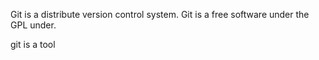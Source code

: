 Git is a distribute version control system.
Git is a free software under the GPL under.

git is a tool
